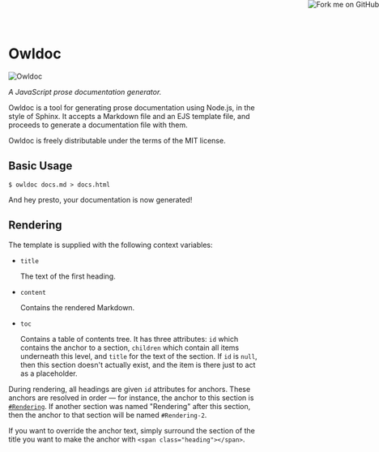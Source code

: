 <a href="https://github.com/rfw/owldoc"><img style="position: fixed; top: 0; right: 0; border: 0;" src="https://s3.amazonaws.com/github/ribbons/forkme_right_darkblue_121621.png" alt="Fork me on GitHub"></a>

# Owldoc

![Owldoc](http://rfw.github.com/owldoc/logo.png)

_A JavaScript prose documentation generator._

Owldoc is a tool for generating prose documentation using Node.js, in the style of
Sphinx. It accepts a Markdown file and an EJS template file, and proceeds to
generate a documentation file with them.

Owldoc is freely distributable under the terms of the MIT license.

## Basic Usage

    $ owldoc docs.md > docs.html

And hey presto, your documentation is now generated!

## Rendering

The template is supplied with the following context variables:

 * `title`

   The text of the first heading.

 * `content`

   Contains the rendered Markdown.

 * `toc`

   Contains a table of contents tree. It has three attributes: `id` which
   contains the anchor to a section, `children` which contain all items
   underneath this level, and `title` for the text of the section. If `id` is
   `null`, then this section doesn't actually exist, and the item is there just
   to act as a placeholder.

During rendering, all headings are given `id` attributes for anchors. These
anchors are resolved in order — for instance, the anchor to this section is
[`#Rendering`](#Rendering). If another section was named "Rendering" after this
section, then the anchor to that section will be named `#Rendering-2`.

If you want to override the anchor text, simply surround the section of the
title you want to make the anchor with `<span class="heading"></span>`.

